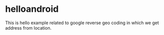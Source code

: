 # helloandroid
This is hello example related to google reverse geo coding in which we get address from location.
